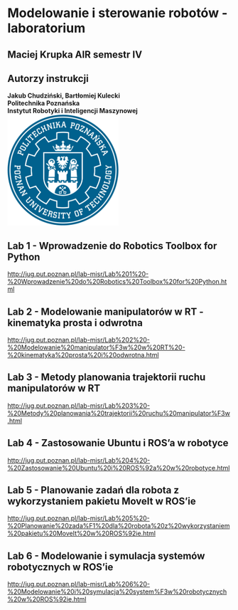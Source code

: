 # Modelowanie i sterowanie robotów - laboratorium
## Maciej Krupka AIR semestr IV  

## Autorzy instrukcji
**Jakub Chudziński, Bartłomiej Kulecki**  
**Politechnika Poznańska**  
**Instytut Robotyki i Inteligencji Maszynowej**  
<img src="PP-PUT_logo_pelne_CMYK_nobg.png" width="250" height="250">

## Lab 1 - Wprowadzenie do Robotics Toolbox for Python
http://jug.put.poznan.pl/lab-misr/Lab%201%20-%20Wprowadzenie%20do%20Robotics%20Toolbox%20for%20Python.html

## Lab 2 - Modelowanie manipulatorów w RT - kinematyka prosta i odwrotna
http://jug.put.poznan.pl/lab-misr/Lab%202%20-%20Modelowanie%20manipulator%F3w%20w%20RT%20-%20kinematyka%20prosta%20i%20odwrotna.html

## Lab 3 - Metody planowania trajektorii ruchu manipulatorów w RT
http://jug.put.poznan.pl/lab-misr/Lab%203%20-%20Metody%20planowania%20trajektorii%20ruchu%20manipulator%F3w.html

## Lab 4 - Zastosowanie Ubuntu i ROS’a w robotyce
http://jug.put.poznan.pl/lab-misr/Lab%204%20-%20Zastosowanie%20Ubuntu%20i%20ROS%92a%20w%20robotyce.html

## Lab 5 - Planowanie zadań dla robota z wykorzystaniem pakietu MoveIt w ROS’ie
http://jug.put.poznan.pl/lab-misr/Lab%205%20-%20Planowanie%20zada%F1%20dla%20robota%20z%20wykorzystaniem%20pakietu%20MoveIt%20w%20ROS%92ie.html

## Lab 6 - Modelowanie i symulacja systemów robotycznych w ROS’ie
http://jug.put.poznan.pl/lab-misr/Lab%206%20-%20Modelowanie%20i%20symulacja%20system%F3w%20robotycznych%20w%20ROS%92ie.html
